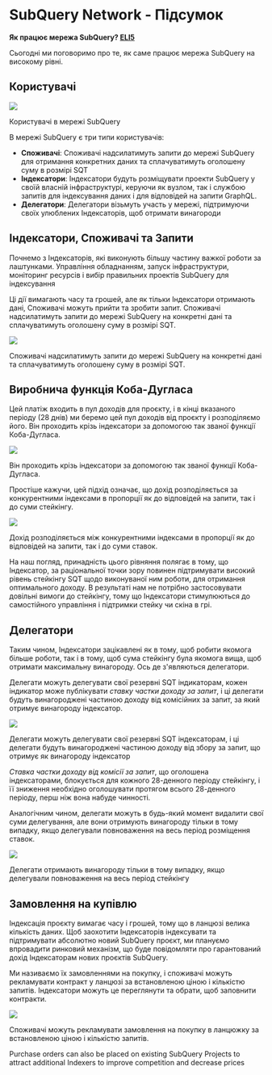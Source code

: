 # SubQuery Network - Підсумок

**Як працює мережа SubQuery? [ELI5](https://www.dictionary.com/e/slang/eli5/#:~:text=ELI5%20stands%20for%20the%20phrase,naive%20understanding%20of%20the%20issue.)**

Сьогодні ми поговоримо про те, як саме працює мережа SubQuery на високому рівні.

## Користувачі

![](https://miro.medium.com/max/1400/1*9993cakplwupZC5tbUv3vA.png)

Користувачі в мережі SubQuery

В мережі SubQuery є три типи користувачів:

- **Споживачі**: Споживачі надсилатимуть запити до мережі SubQuery для отримання конкретних даних та сплачуватимуть оголошену суму в розмірі SQT
- **Індексатори**: Індексатори будуть розміщувати проекти SubQuery у своїй власній інфраструктурі, керуючи як вузлом, так і службою запитів для індексування даних і для відповідей на запити GraphQL.
- **Делегатори**: Делегатори візьмуть участь у мережі, підтримуючи своїх улюблених Індексаторів, щоб отримати винагороди

## Індексатори, Споживачі та Запити

Почнемо з Індексаторів, які виконують більшу частину важкої роботи за лаштунками. Управління обладнанням, запуск інфраструктури, моніторинг ресурсів і вибір правильних проектів SubQuery для індексування

Ці дії вимагають часу та грошей, але як тільки Індексатори отримають дані, Споживачі можуть прийти та зробити запит. Споживачі надсилатимуть запити до мережі SubQuery на конкретні дані та сплачуватимуть оголошену суму в розмірі SQT.

![](https://miro.medium.com/max/1400/1*dKLkzSc2uXYaPW_IXUxstQ.png)

Споживачі надсилатимуть запити до мережі SubQuery на конкретні дані та сплачуватимуть оголошену суму в розмірі SQT.

## Виробнича функція Коба-Дугласа

Цей платіж входить в пул доходів для проєкту, і в кінці вказаного періоду (28 днів) ми беремо цей пул доходів від проєкту і розподіляємо його. Він проходить крізь індексатори за допомогою так званої функції Коба-Дугласа.

![](https://miro.medium.com/max/1400/1*E-W7o7cWoclxHb8rXAMdpA.png)

Він проходить крізь індексатори за допомогою так званої функції Коба-Дугласа.

Простіше кажучи, цей підхід означає, що дохід розподіляється за конкурентними індексами в пропорції як до відповідей на запити, так і до суми стейкінгу.

![](https://miro.medium.com/max/1400/1*VhDu2BGDxd3ob7z9XkoOXA.png)

Дохід розподіляється між конкурентними індексами в пропорції як до відповідей на запити, так і до суми ставок.

На наш погляд, принадність цього рівняння полягає в тому, що Індексатор, за раціональної точки зору повинен підтримувати високий рівень стейкінгу SQT щодо виконуваної ним роботи, для отримання оптимального доходу. В результаті нам не потрібно застосовувати довільні вимоги до стейкінгу, тому що Індексатори стимулюються до самостійного управління і підтримки стейку чи скіна в грі.

## Делегатори

Таким чином, Індексатори зацікавлені як в тому, щоб робити якомога більше роботи, так і в тому, щоб сума стейкінгу була якомога вища, щоб отримати максимальну винагороду. Ось де з'являються делегатори.

Делегати можуть делегувати свої резервні SQT індикаторам, кожен індикатор може публікувати _ставку частки доходу за запит_, і ці делегати будуть винагороджені частиною доходу від комісійних за запит, за який отримує винагороду індексатор.

![](https://miro.medium.com/max/1400/1*YoN7PV7h3a2nAFN-ODqILg.png)

Делегати можуть делегувати свої резервні SQT індексаторам, і ці делегати будуть винагороджені частиною доходу від збору за запит, що отримує як винагороду індексатор

_Ставка частки доходу від комісії за запит_, що оголошена індексаторами, блокується для кожного 28-денного періоду стейкінгу, і її зниження необхідно оголошувати протягом всього 28-денного періоду, перш ніж вона набуде чинності.

Аналогічним чином, делегати можуть в будь-який момент видалити свої суми делегування, але вони отримують винагороду тільки в тому випадку, якщо делегували повноваження на весь період розміщення ставок.

![](https://miro.medium.com/max/1400/0*we0k4A07pbj86COZ)

Делегати отримають винагороду тільки в тому випадку, якщо делегували повноваження на весь період стейкінгу

## Замовлення на купівлю

Індексація проєкту вимагає часу і грошей, тому що в ланцюзі велика кількість даних. Щоб заохотити Індексаторів індексувати та підтримувати абсолютно новий SubQuery проєкт, ми плануємо впровадити ринковий механізм, що буде повідомляти про гарантований дохід Індексаторам нових проєктів SubQuery.

Ми називаємо їх замовленнями на покупку, і споживачі можуть рекламувати контракт у ланцюзі за встановленою ціною і кількістю запитів. Індексатори можуть це переглянути та обрати, щоб заповнити контракти.

![](https://miro.medium.com/max/1400/1*IPtaZlt24E7h9bKNZWdSCw.png)

Споживачі можуть рекламувати замовлення на покупку в ланцюжку за встановленою ціною і кількістю запитів.

Purchase orders can also be placed on existing SubQuery Projects to attract additional Indexers to improve competition and decrease prices
